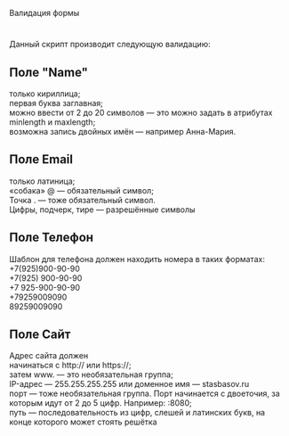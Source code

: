 Валидация формы
#

Данный скрипт производит следующую валидацию:
##

Поле "Name"
----------
только кириллица;<br>
первая буква заглавная;<br>
можно ввести от 2 до 20 символов — это можно задать в атрибутах minlength и  maxlength;<br>
возможна запись двойных имён — например Анна-Мария.<br>

Поле Email
-----------
только латиница;<br>
«собака» @ — обязательный символ;<br>
Точка . — тоже обязательный символ.<br>
Цифры, подчерк, тире — разрешённые символы<br>

Поле Телефон
-----------
Шаблон для телефона должен находить номера в таких форматах:<br>
+7(925)900-90-90<br>
+7(925) 900-90-90 <br>
+7 925-900-90-90<br>
+79259009090<br>
89259009090<br>

Поле Сайт
------------
Адрес сайта должен<br>
начинаться с http:// или https://;<br>
затем www. — это необязательная группа;<br>
IP-адрес — 255.255.255.255 или доменное имя — stasbasov.ru<br>
порт — тоже необязательная группа. Порт начинается с двоеточия, за которым идут от 2 до 5 цифр. Например: :8080;<br>
путь — последовательность из цифр, слешей и латинских букв, на конце которого может стоять решётка 

